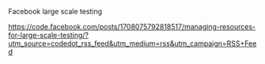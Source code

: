 Facebook large scale testing

https://code.facebook.com/posts/1708075792818517/managing-resources-for-large-scale-testing/?utm_source=codedot_rss_feed&utm_medium=rss&utm_campaign=RSS+Feed
